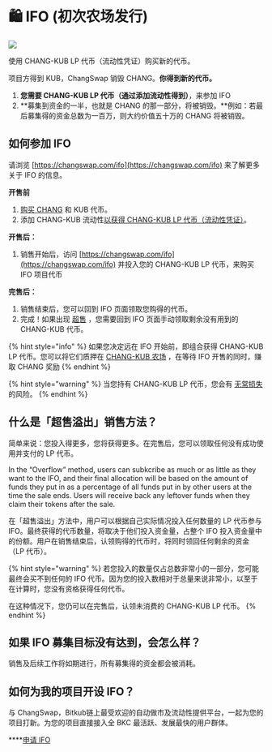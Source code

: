 # 🛍 IFO \(初次农场发行\)

![](https://gblobkcdn.gitbook.com/assets%2F-MHREX7DHcljbY5IkjgJ%2F-Mb9x441YfL2wBkVRPTE%2F-Mb9xWj28M1Jkide1spw%2Fdocs%20masthead%20%286%29.png?alt=media&token=dde633b3-a156-45e6-b763-63533fc4a355)

使用 CHANG-KUB LP 代币（流动性凭证）购买新的代币。

项目方得到 KUB，ChangSwap 销毁 CHANG。**你得到新的代币。**

1. **您需要 CHANG-KUB LP 代币（通过添加流动性得到）**，来参加 IFO 
2. **募集到资金的一半，也就是 CHANG 的那一部分，将被销毁。**例如：若最后募集得的资金总数为一百万，则大约价值五十万的 CHANG 将被销毁。

## **如何参加 IFO**

请浏览 [https://changswap.com/ifo](https://changswap.com/ifo) 来了解更多关于 IFO 的信息。

**开售前**

1. [购买 CHANG](https://changswap.com/?_gl=1*1bc8owa*_ga*ODA4ODE5MjM4LjE2MDUxNTI3NTE.*_ga_334KNG3DMQ*MTYwNTQ4OTEwNy4yNi4xLjE2MDU0ODkxMjcuMA..#/swap) 和 KUB 代币。
2. 添加 CHANG-KUB 流动性[以获得 CHANG-KUB LP 代币（流动性凭证）](https://changswap.com/?_gl=1*14203p6*_ga*ODA4ODE5MjM4LjE2MDUxNTI3NTE.*_ga_334KNG3DMQ*MTYwNTQ4OTEwNy4yNi4xLjE2MDU0ODkyMzAuMA..#/pool)。

**开售后：**

1. 销售开始后，访问 [https://changswap.com/ifo](https://changswap.com/ifo) 并投入您的 CHANG-KUB LP 代币，来购买 IFO 项目代币

**完售后：**

1. 销售结束后，您可以回到 IFO 页面领取您购得的代币。
2. 完成！如果出现 [超售](https://app.gitbook.com/@changswap-1/s/changswap/~/drafts/-MMK-KmBq5_Mfs94Ul6x/core-products/ifo-initial-farm-offering#overflow) ，您需要回到 IFO 页面手动领取剩余没有用到的 CHANG-KUB 代币。

{% hint style="info" %}
如果您决定远在 IFO 开始前，即组合获得 CHANG-KUB LP 代币。您可以将它们质押在 [CHANG-KUB 农场](https://changswap.com/farms) ，在等待 IFO 开售的同时，赚取 CHANG 奖励
{% endhint %}

{% hint style="warning" %}
当您持有 CHANG-KUB LP 代币，您会有 [无常损失](https://academy.Bitkub.com/en/articles/impermanent-loss-explained) 的风险。
{% endhint %}

## **什么是「超售溢出」销售方法？** <a id="overflow"></a>

简单来说：您投入得更多，您将获得更多。在完售后，您可以领取任何没有成功使用并支付的 LP 代币。

In the “Overflow” method, users can subkcribe as much or as little as they want to the IFO, and their final allocation will be based on the amount of funds they put in as a percentage of all funds put in by other users at the time the sale ends. Users will receive back any leftover funds when they claim their tokens after the sale.

在「超售溢出」方法中，用户可以根据自己实际情况投入任何数量的 LP 代币参与 IFO。最终获得的代币数量，将取决于他们投入资金量，占整个 IFO 投入资金量中的份额。用户在销售结束后，认领购得的代币时，将同时领回任何剩余的资金（LP 代币）。

{% hint style="warning" %}
若您投入的数量仅占总数非常小的一部分，您可能最终会买不到任何的 IFO 代币。因为您的投入数相对于总量来说非常小，以至于在计算时，您没有资格获得任何代币。

在这种情况下，您仍可以在完售后，认领未消费的 CHANG-KUB LP 代币。
{% endhint %}

## 如果 IFO 募集目标没有达到，会怎么样？

销售及后续工作将如期进行，所有募集得的资金都会被消耗。

## 如何为我的项目开设 IFO？

与 ChangSwap，Bitkub链上最受欢迎的自动做市及流动性提供平台，一起为您的项目打新。为您的项目直接接入全 BKC 最活跃、发展最快的用户群体。

\*\*\*\*[申请 IFO](https://docs.google.com/forms/d/e/1FAIpQLScGdT5rrVMr4WOWr08pvcroSeuIOtEJf1sVdQGVdcAOqryigQ/viewform)


